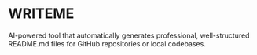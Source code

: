 # WRITEME
AI-powered tool that automatically generates professional, well-structured README.md files for GitHub repositories or local codebases.
